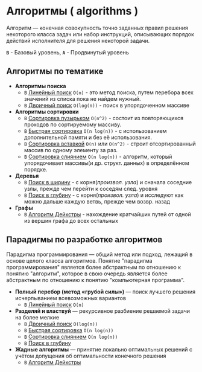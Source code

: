 
# Алгоритмы ( algorithms )

Алгоритм — конечная совокупность точно заданных правил решения некоторого класса задач или набор инструкций, описывающих порядок действий исполнителя для решения некоторой задачи.

**`B`** - Базовый уровень, **`A`** - Продвинутый уровень

## Алгоритмы по тематике

- **Алгоритмы поиска**
   - `В` [Линейный поиск](./search/linear-search) `O(n)` - это метод поиска, путем перебора всех значений из списка пока не найдем нужный.
   - `В` [Двоичный поиск](./search/binary-search) `O(log(n))` - поиск в упорядоченном массиве
- **Алгоритмы сортировки**
   - `В` [Сортировка пузырьком](./sorting/bubble-sort) `O(n^2)` - состоит из повторяющихся проходов по сортируемому массиву.
   - `В` [Быстрая сортировка](./sorting/quick-sort) `O(n log(n))` - с использованием дополнительной памяти и без её использования.
   - `В` [Сортировка вставкой](./sorting/insertion-sort) `O(n)` или `O(n^2)` - строит отсортированный массив по одному элементу за раз.
   - `В` [Сортировка слиянием](./sorting/merge-sort) `O(n log(n))` - алгоритм, который упорядочивает массивы(и др. структ. данных) в определённом порядке.
- **Деревья**
   - `В` [Поиск в ширину](./tree/breadth-search) - с корня(_произвол. узла_) и сначала соседние узлы, прежде чем перейти к соседям след. уровня
   - `В` [Поиск в глубину](./tree/depth-search) - с корня(_произвол. узла_) и исследуют как можно дальше каждую ветвь, прежде чем возвр. назад
- **Графы**
   - `В` [Алгоритм Дейкстры](./graph/dijkstra) - нахождение кратчайших путей от одной из вершин графа до всех остальных
   
## Парадигмы по разработке алгоритмов

Парадигма программирования — общий метод или подход, лежащий в основе целого класса алгоритмов. Понятие "парадигма программирования" является более абстрактным по отношению к понятию "алгоритм", которое в свою очередь является более абстрактным по отношению к понятию "компьютерная программа".

- **Полный перебор (метод «грубой силы»)**  — поиск лучшего решения исчерпыванием всевозможных вариантов
   - `В` [Линейный поиск](./search/linear-search) `O(n)`
- **Разделяй и властвуй**  — рекурсивное разбиение решаемой задачи на более мелкие
   - `В` [Двоичный поиск](./search/binary-search) `O(log(n))`
   - `В` [Быстрая сортировка](./sorting/quick-sort) `O(n log(n))`
   - `В` [Сортировка слиянием](./sorting/merge-sort) `O(n log(n))`
   - `В` [Поиск в глубину](./tree/depth-search)
- **Жадные алгоритмы**  — принятие локально оптимальных решений с учётом допущения об оптимальности конечного решения
   - `В` [Алгоритм Дейкстры](./graph/dijkstra)
